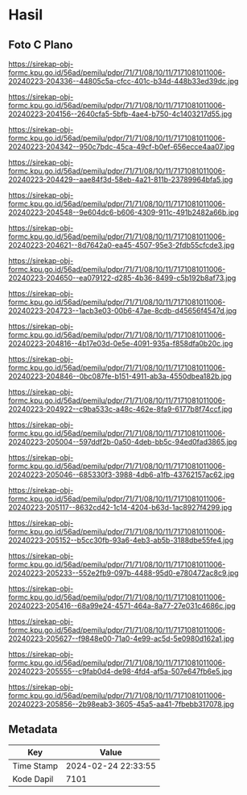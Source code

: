 # Hasil

## Foto C Plano

https://sirekap-obj-formc.kpu.go.id/56ad/pemilu/pdpr/71/71/08/10/11/7171081011006-20240223-204336--44805c5a-cfcc-401c-b34d-448b33ed39dc.jpg

https://sirekap-obj-formc.kpu.go.id/56ad/pemilu/pdpr/71/71/08/10/11/7171081011006-20240223-204156--2640cfa5-5bfb-4ae4-b750-4c1403217d55.jpg

https://sirekap-obj-formc.kpu.go.id/56ad/pemilu/pdpr/71/71/08/10/11/7171081011006-20240223-204342--950c7bdc-45ca-49cf-b0ef-656ecce4aa07.jpg

https://sirekap-obj-formc.kpu.go.id/56ad/pemilu/pdpr/71/71/08/10/11/7171081011006-20240223-204429--aae84f3d-58eb-4a21-811b-23789964bfa5.jpg

https://sirekap-obj-formc.kpu.go.id/56ad/pemilu/pdpr/71/71/08/10/11/7171081011006-20240223-204548--9e604dc6-b606-4309-911c-491b2482a66b.jpg

https://sirekap-obj-formc.kpu.go.id/56ad/pemilu/pdpr/71/71/08/10/11/7171081011006-20240223-204621--8d7642a0-ea45-4507-95e3-2fdb55cfcde3.jpg

https://sirekap-obj-formc.kpu.go.id/56ad/pemilu/pdpr/71/71/08/10/11/7171081011006-20240223-204650--ea079122-d285-4b36-8499-c5b192b8af73.jpg

https://sirekap-obj-formc.kpu.go.id/56ad/pemilu/pdpr/71/71/08/10/11/7171081011006-20240223-204723--1acb3e03-00b6-47ae-8cdb-d45656f4547d.jpg

https://sirekap-obj-formc.kpu.go.id/56ad/pemilu/pdpr/71/71/08/10/11/7171081011006-20240223-204816--4b17e03d-0e5e-4091-935a-f858dfa0b20c.jpg

https://sirekap-obj-formc.kpu.go.id/56ad/pemilu/pdpr/71/71/08/10/11/7171081011006-20240223-204846--0bc087fe-b151-4911-ab3a-4550dbea182b.jpg

https://sirekap-obj-formc.kpu.go.id/56ad/pemilu/pdpr/71/71/08/10/11/7171081011006-20240223-204922--c9ba533c-a48c-462e-8fa9-6177b8f74ccf.jpg

https://sirekap-obj-formc.kpu.go.id/56ad/pemilu/pdpr/71/71/08/10/11/7171081011006-20240223-205004--597ddf2b-0a50-4deb-bb5c-94ed0fad3865.jpg

https://sirekap-obj-formc.kpu.go.id/56ad/pemilu/pdpr/71/71/08/10/11/7171081011006-20240223-205046--685330f3-3988-4db6-a1fb-43762157ac62.jpg

https://sirekap-obj-formc.kpu.go.id/56ad/pemilu/pdpr/71/71/08/10/11/7171081011006-20240223-205117--8632cd42-1c14-4204-b63d-1ac8927f4299.jpg

https://sirekap-obj-formc.kpu.go.id/56ad/pemilu/pdpr/71/71/08/10/11/7171081011006-20240223-205152--b5cc30fb-93a6-4eb3-ab5b-3188dbe55fe4.jpg

https://sirekap-obj-formc.kpu.go.id/56ad/pemilu/pdpr/71/71/08/10/11/7171081011006-20240223-205233--552e2fb9-097b-4488-95d0-e780472ac8c9.jpg

https://sirekap-obj-formc.kpu.go.id/56ad/pemilu/pdpr/71/71/08/10/11/7171081011006-20240223-205416--68a99e24-4571-464a-8a77-27e031c4686c.jpg

https://sirekap-obj-formc.kpu.go.id/56ad/pemilu/pdpr/71/71/08/10/11/7171081011006-20240223-205627--f9848e00-71a0-4e99-ac5d-5e0980d162a1.jpg

https://sirekap-obj-formc.kpu.go.id/56ad/pemilu/pdpr/71/71/08/10/11/7171081011006-20240223-205555--c9fab0d4-de98-4fd4-af5a-507e647fb6e5.jpg

https://sirekap-obj-formc.kpu.go.id/56ad/pemilu/pdpr/71/71/08/10/11/7171081011006-20240223-205856--2b98eab3-3605-45a5-aa41-7fbebb317078.jpg


## Metadata

| Key        | Value               |
| ---------- | ------------------- |
| Time Stamp | 2024-02-24 22:33:55 |
| Kode Dapil | 7101                |




